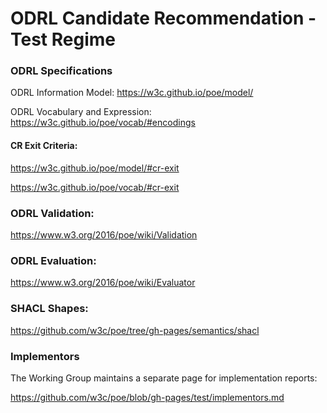 # ODRL Candidate Recommendation - Test Regime

### ODRL Specifications
    
ODRL Information Model: https://w3c.github.io/poe/model/

ODRL Vocabulary and Expression: https://w3c.github.io/poe/vocab/#encodings

#### CR Exit Criteria:
https://w3c.github.io/poe/model/#cr-exit

https://w3c.github.io/poe/vocab/#cr-exit


### ODRL Validation:

https://www.w3.org/2016/poe/wiki/Validation
	  
### ODRL Evaluation:

https://www.w3.org/2016/poe/wiki/Evaluator

### SHACL Shapes:

https://github.com/w3c/poe/tree/gh-pages/semantics/shacl


### Implementors

The Working Group maintains a separate page for implementation reports:	

https://github.com/w3c/poe/blob/gh-pages/test/implementors.md
